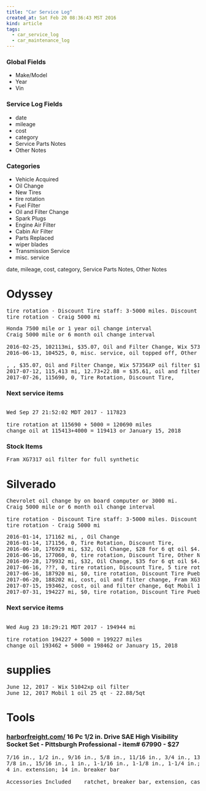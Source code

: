```yaml
---
title: "Car Service Log"
created_at: Sat Feb 20 08:36:43 MST 2016
kind: article
tags:
  - car_service_log
  - car_maintenance_log
---
```


### Global Fields

<ul>
  <li>Make/Model</li>
  <li>Year</li>
  <li>Vin</li>
</ul>

### Service Log Fields

<ul>
  <li>date</li>
  <li>mileage</li>
  <li>cost</li>
  <li>category</li>
  <li>Service Parts Notes</li>
  <li>Other Notes</li>
</ul>

### Categories

<ul>
  <li>Vehicle Acquired</li>
  <li>Oil Change</li>
  <li>New Tires</li>
  <li>tire rotation</li>
  <li>Fuel Filter</li>
  <li>Oil and Filter Change</li>
  <li>Spark Plugs</li>
  <li>Engine Air Filter</li>
  <li>Cabin Air Filter</li>
  <li>Parts Replaced</li>
  <li>wiper blades</li>
  <li>Transmission Service</li>
  <li>misc. service</li>
</ul>

date, mileage, cost, category, Service Parts Notes, Other Notes

<h1>Odyssey</h1>

<pre>
tire rotation - Discount Tire staff: 3-5000 miles. Discount Tire Website: 6,000 miles.
tire rotation - Craig 5000 mi
</pre>

<pre>
Honda 7500 mile or 1 year oil change interval
Craig 5000 mile or 6 month oil change interval

2016-02-25, 102113mi, $35.07, Oil and Filter Change, Wix 57356XP oil filter $10.60, Mobil 1 5w20 5qt $25.47, Other Notes
2016-06-13, 104525, 0, misc. service, oil topped off, Other Notes

, , $35.07, Oil and Filter Change, Wix 57356XP oil filter $10.60, Mobil 1 5w20 5qt $22.88, Other Notes
2017-07-12, 115,413 mi, 12.73+22.88 = $35.61, oil and filter change, K&N HP-1004 $12.73 - 5qt Mobil 1 5W20 $22.88, 4.6qt oil - 17mm plug socket
2017-07-26, 115690, 0, Tire Rotation, Discount Tire,
</pre>

<h3>Next service items</h3>

<pre>

Wed Sep 27 21:52:02 MDT 2017 - 117823

tire rotation at 115690 + 5000 = 120690 miles
change oil at 115413+4000 = 119413 or January 15, 2018
</pre>

<h3>Stock Items</h3>

<pre>
Fram XG7317 oil filter for full synthetic
</pre>

# Silverado

<pre>
Chevrolet oil change by on board computer or 3000 mi.
Craig 5000 mile or 6 month oil change interval

tire rotation - Discount Tire staff: 3-5000 miles. Discount Tire Website: 6,000 miles.
tire rotation - Craig 5000 mi
</pre>

<pre>
2016-01-14, 171162 mi, , Oil Change
2016-01-14, 171156, 0, Tire Rotation, Discount Tire,
2016-06-10, 176929 mi, $32, Oil Change, $28 for 6 qt oil $4.05 for oil filter, Mobil 1 oil; fram ph3506 oil filter
2016-06-16, 177060, 0, tire rotation, Discount Tire, Other Notes
2016-09-28, 179932 mi, $32, Oil Change, $35 for 6 qt oil $4.00 for oil filter, Mobil 1 oil; ACDELCO PF46 oil filter
2017-06-16, ???, 0, tire rotation, Discount Tire, 5 tire rotation
2017-06-16, 187920 mi, $0, tire rotation, Discount Tire Pueblo, Other Notes
2017-06-20, 188202 mi, cost, oil and filter change, Fram XG3506 - Mobil 1 oil 6 qt, Other Notes
2017-07-15, 193462, cost, oil and filter change, 6qt Mobil 1 oil - K&N HP-2006 oil filter, Other Notes
2017-07-31, 194227 mi, $0, tire rotation, Discount Tire Pueblo, Other Notes
</pre>

<h3>Next service items</h3>

<pre>

Wed Aug 23 18:29:21 MDT 2017 - 194944 mi

tire rotation 194227 + 5000 = 199227 miles
change oil 193462 + 5000 = 198462 or January 15, 2018
</pre>

# supplies

<pre>
June 12, 2017 - Wix 51042xp oil filter
June 12, 2017 Mobil 1 oil 25 qt - 22.88/5qt
</pre>

<h1>Tools</h1>


<h3>
  <a href="https://www.harborfreight.com/16-pc-12-in-drive-sae-high-visibility-socket-set-67990.html" target="_blank">harborfreight.com/</a>
  16 Pc 1/2 in. Drive SAE High Visibility Socket Set - Pittsburgh Professional - item# 67990 - $27
</h3>

<pre>
7/16 in., 1/2 in., 9/16 in., 5/8 in., 11/16 in., 3/4 in., 13/16 in., 
7/8 in., 15/16 in., 1 in., 1-1/16 in., 1-1/8 in., 1-1/4 in.; 
4 in. extension; 14 in. breaker bar

Accessories Included 	ratchet, breaker bar, extension, case
</pre>

<!--
html boilerplate
<a href="" target="_blank"></a>
<img src="" width="400px">
<ul>
  <li></li>
</ul>
<pre>
</pre>
<pre><code>
</code></pre>
-->
